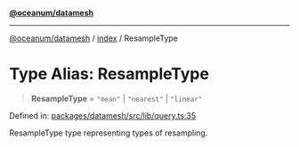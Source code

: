 [**@oceanum/datamesh**](../../README.md)

***

[@oceanum/datamesh](../../README.md) / [index](../README.md) / ResampleType

# Type Alias: ResampleType

> **ResampleType** = `"mean"` \| `"nearest"` \| `"linear"`

Defined in: [packages/datamesh/src/lib/query.ts:35](https://github.com/oceanum-io/oceanum-js/blob/3690a65f9299651d3a3a5e315b93a4a92e341aa0/packages/datamesh/src/lib/query.ts#L35)

ResampleType type representing types of resampling.
